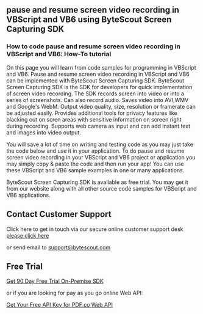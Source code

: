 ## pause and resume screen video recording in VBScript and VB6 using ByteScout Screen Capturing SDK

### How to code pause and resume screen video recording in VBScript and VB6: How-To tutorial

On this page you will learn from code samples for programming in VBScript and VB6. Pause and resume screen video recording in VBScript and VB6 can be implemented with ByteScout Screen Capturing SDK. ByteScout Screen Capturing SDK is the SDK for developers for quick implementation of screen video recording. The SDK records screen into video or into a series of screenshots. Can also record audio. Saves video into AVI,WMV and Google's WebM. Output video quality, size, resolution or framerate can be adjusted easily. Provides additional tools for privacy features like blacking out on scren areas with sensitive information on screen right during recording. Supports web camera as input and can add instant text and images into video output.

You will save a lot of time on writing and testing code as you may just take the code below and use it in your application. To do pause and resume screen video recording in your VBScript and VB6 project or application you may simply copy & paste the code and then run your app! You can use these VBScript and VB6 sample examples in one or many applications.

ByteScout Screen Capturing SDK is available as free trial. You may get it from our website along with all other source code samples for VBScript and VB6 applications.

## Contact Customer Support

Click here to get in touch via our secure online customer support desk [please click here](https://bytescout.zendesk.com/hc/en-us/requests/new?subject=ByteScout%20Screen%20Capturing%20SDK%20Question)

or send email to [support@bytescout.com](mailto:support@bytescout.com?subject=ByteScout%20Screen%20Capturing%20SDK%20Question) 

## Free Trial

[Get 90 Day Free Trial On-Premise SDK](https://bytescout.com/download/web-installer?utm_source=github-readme)

or if you are looking for pay as you go online Web API:

[Get Your Free API Key for PDF.co Web API](https://pdf.co/documentation/api?utm_source=github-readme)